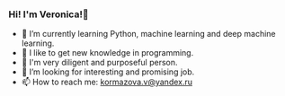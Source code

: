 ### Hi! I'm Veronica!👋

- 🌱 I’m currently learning Python, machine learning and deep machine learning.
- 🌱 I like to get new knowledge in programming.
- 🌱 I'm very diligent and purposeful person. 
- 🔭 I’m looking for interesting and promising job.
- 📫 How to reach me: kormazova.v@yandex.ru


